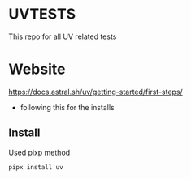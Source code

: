 # UVTESTS 

This repo for all UV related tests


# Website 

https://docs.astral.sh/uv/getting-started/first-steps/
- following this for the installs 

## Install 

Used pixp method 

```py
pipx install uv
```